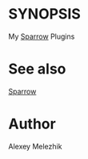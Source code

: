 # SYNOPSIS

My [Sparrow](https://github.com/melezhik/sparrow) Plugins

# See also

[Sparrow](https://github.com/melezhik/sparrow)

# Author

Alexey Melezhik
